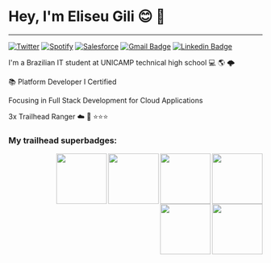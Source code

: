 # Hey, I'm Eliseu Gili :blush: :wave:

<hr />


[![Twitter](https://img.shields.io/badge/Twitter-1DA1F2?&style=for-the-badge&logo=twitter&logoColor=white
)](https://twitter.com/eu_gili)
[![Spotify](https://img.shields.io/badge/Spotify-1ED760?&style=for-the-badge&logo=spotify&logoColor=white
)](https://open.spotify.com/user/192o02esmgzfwnz4qohv01d4q)
[![Salesforce](https://img.shields.io/badge/Salesforce-00A1E0?style=for-the-badge&logo=Salesforce&logoColor=white)](https://trailblazer.me/id/eliseugili)
[![Gmail Badge](https://img.shields.io/badge/-Gmail-c14438?style=for-the-badge&logo=Gmail&logoColor=white&link=mailto:gili.eliseup@gmail.com)](mailto:gili.eliseup@gmail.com)
[![Linkedin Badge](https://img.shields.io/badge/-LinkedIn-blue?style=for-the-badge&logo=Linkedin&logoColor=white&link=https:https://www.linkedin.com/in/eliseu-pereira-gili/)](https://www.linkedin.com/in/eliseu-pereira-gili/)
<!--table>
 <tr>
 <td><a href="https://www.linkedin.com/in/eliseu-gili-a5a6b1210/" target="_blank"><img align="center" alt="linkedin"  height="48" width="62" src="https://cdn.jsdelivr.net/gh/devicons/devicon/icons/linkedin/linkedin-original.svg" target="_blank"></a> </td> 
<td><a href="jhttps://trailblazer.me/id/eliseugili" target="_blank"><img align="center" alt="trailhead" height="48" width="62" src="https://trailhead.salesforce.com/assets/trailhead-logo-5d3354441b4d8b97f21075b65e2aea266780d45943bbb36796ac25dc7cf4adc9.svg" target="_blank"></a></td>
</tr>
</table-->
 
 I'm a Brazilian IT student at UNICAMP technical high school 💻 :earth_americas:
🌩️
<p>

  
  📚 Platform Developer I Certified 
 
 Focusing in Full Stack Development for Cloud Applications 
 
3x Trailhead Ranger :cloud: 🤠  :star::star::star:
 
  
 <h3>My trailhead superbadges:</h3>
   
<img src="https://user-images.githubusercontent.com/79612701/137359958-d3e21992-47fa-440a-8e09-fe6cbc330728.png" min-width="100px" max-width="100px" width="100px" align="right">
   
   <img src="https://user-images.githubusercontent.com/79612701/137360427-ce4e4573-40ff-4047-8c10-30de73fffa35.png" min-width="100px" max-width="100px" width="100px" align="right">
   
   <img src="https://user-images.githubusercontent.com/79612701/137360430-012fbec0-91a2-449d-a437-9059d14f0c15.png" min-width="100px" max-width="100px" width="100px" align="right">
   
   <img src="https://user-images.githubusercontent.com/79612701/137360435-090db963-e667-4334-b8d2-007e56edde3d.png" min-width="100px" max-width="100px" width="100px" align="right">
   
<img src="https://user-images.githubusercontent.com/79612701/137360444-0e93247c-772c-4ddb-b8bc-f534d32db614.png" min-width="100px" max-width="100px" width="100px" align="right">
 
   <img src="https://user-images.githubusercontent.com/79612701/137360441-83180658-56c1-4d47-a074-86beaa7d5777.png" min-width="100px" max-width="100px" width="100px" align="right">   


<!--a href="https://github.com/egili/egili">
  <img align="center" src="https://github-readme-stats.vercel.app/api?username=egili&show_icons=true&line_height=27&count_private=true&title_color=ffffff&text_color=c9cacc&icon_color=2bbc8a&bg_color=1d1f21" alt="Catalin's GitHub Stats" />
</a>

<a href="https://github.com/egili/egili">
  <img align="center" src="https://github-readme-stats.vercel.app/api/top-langs/?username=egili&title_color=ffffff&text_color=c9cacc&icon_color=2bbc8a&bg_color=1d1f21" />
</a-->

   
